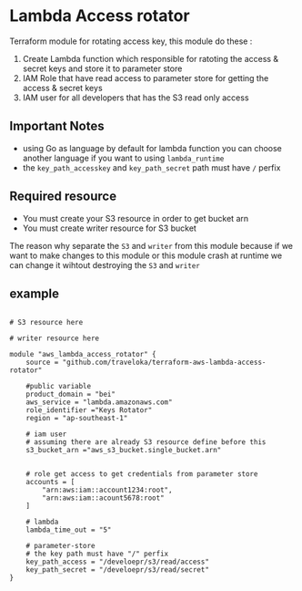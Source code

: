 # Lambda Access rotator 

Terraform module for rotating access key, this module do these : 
1. Create Lambda function which responsible for ratoting the access & secret keys and store it to parameter store
2. IAM Role that have read access to parameter store for getting the access & secret keys
3. IAM user for all developers that has the S3 read only access

## Important Notes

 - using Go as language by default for lambda function you can choose another language if you want to using `lambda_runtime`
 - the `key_path_accesskey` and `key_path_secret` path must have `/` perfix

## Required resource

 - You must create your S3 resource in order to get bucket arn
 - You must create writer resource for S3 bucket

The reason why separate the `S3` and `writer` from this module because if we want to make changes to this module or this module crash at runtime we can change it wihtout destroying the `S3` and `writer`

## example

```hcl

# S3 resource here

# writer resource here

module "aws_lambda_access_rotator" {
    source = "github.com/traveloka/terraform-aws-lambda-access-rotator"

    #public variable
    product_domain = "bei"
    aws_service = "lambda.amazonaws.com"
    role_identifier ="Keys Rotator"
    region = "ap-southeast-1"
    
    # iam user
    # assuming there are already S3 resource define before this
    s3_bucket_arn ="aws_s3_bucket.single_bucket.arn"


    # role get access to get credentials from parameter store
    accounts = [
        "arn:aws:iam::account1234:root",
        "arn:aws:iam::acount5678:root"
    ]
    
    # lambda
    lambda_time_out = "5"

    # parameter-store
    # the key path must have "/" perfix
    key_path_access = "/develoepr/s3/read/access" 
    key_path_secret = "/develoepr/s3/read/secret" 
}

```
